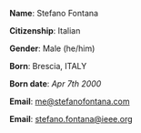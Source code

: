 **Name**: Stefano Fontana

**Citizenship**: Italian

**Gender**: Male (he/him)

**Born**: Brescia, ITALY

**Born date**: *Apr 7th 2000*

**Email**: me@stefanofontana.com

**Email**: stefano.fontana@ieee.org

